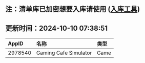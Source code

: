## 注：清单库已加密想要入库请使用 ([入库工具](https://github.com/BlankTMing/ManifestAutoUpdate/releases))

## 更新时间：2024-10-10 07:38:51
| AppID | 名称 | 类型  |
| :-------------------- | :----------------------------- | :----------- |
| 2978540 | Gaming Cafe Simulator| Game |
